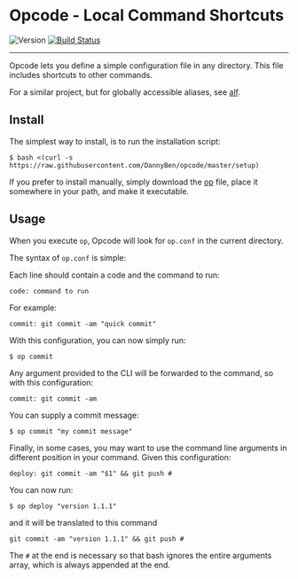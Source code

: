 Opcode - Local Command Shortcuts
==================================================

![Version](https://img.shields.io/badge/version-0.1.1-blue.svg)
[![Build Status](https://travis-ci.com/DannyBen/opcode.svg?branch=master)](https://travis-ci.com/DannyBen/opcode)

---

Opcode lets you define a simple configuration file in any directory.
This file includes shortcuts to other commands.

For a similar project, but for globally accessible aliases, see [alf][alf].

Install
--------------------------------------------------

The simplest way to install, is to run the installation script:

    $ bash <(curl -s https://raw.githubusercontent.com/DannyBen/opcode/master/setup)

If you prefer to install manually, simply download the [op](/op) file,
place it somewhere in your path, and make it executable.

Usage
--------------------------------------------------

When you execute `op`, Opcode will look for `op.conf` in the current 
directory.

The syntax of `op.conf` is simple:

Each line should contain a code and the command to run:

    code: command to run

For example:

    commit: git commit -am "quick commit"

With this configuration, you can now simply run:

    $ op commit

Any argument provided to the CLI will be forwarded to the command, so with 
this configuration:

    commit: git commit -am

You can supply a commit message:

    $ op commit "my commit message"

Finally, in some cases, you may want to use the command line arguments in
different position in your command. Given this configuration:

    deploy: git commit -am "$1" && git push #

You can now run:

    $ op deploy "version 1.1.1"

and it will be translated to this command

    git commit -am "version 1.1.1" && git push #

The `#` at the end is necessary so that bash ignores the entire arguments 
array, which is always appended at the end.



[alf]: https://github.com/dannyben/alf
